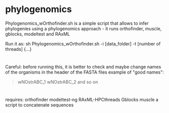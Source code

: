 # phylogenomics
Phylogenomics_wOrthofinder.sh is a simple script that allows to infer phylogenies using a phylogenomics approach - it runs orthofinder, muscle, gblocks, modeltest and RAxML

Run it as: sh Phylogenomics_wOrthofinder.sh -i [data_folder] -t [number of threads] {...}

#
Careful: before running this, it is better to check and maybe change names of the organisms in the header of the FASTA files
example of "good names":
>wNOstrABC_1
>wNOstrABC_2
and so on

#
requires: 
orthofinder
modeltest-ng
RAxML-HPCthreads
Gblocks
muscle
a script to concatenate sequences

